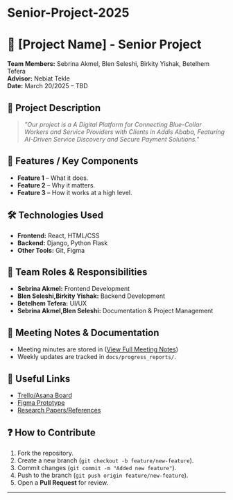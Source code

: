 # Senior-Project-2025




# **📌 [Project Name] - Senior Project**  
**Team Members:** Sebrina Akmel, Blen Seleshi, Birkity Yishak, Betelhem Tefera  
**Advisor:** Nebiat Tekle  
**Date:** March 20/2025 – TBD  

## **📖 Project Description**  
  
  > *"Our project is a A Digital Platform for Connecting Blue-Collar Workers and Service Providers with Clients in Addis Ababa, Featuring AI-Driven Service Discovery and Secure Payment Solutions."*  

## **🚀 Features / Key Components**  
- **Feature 1** – What it does.  
- **Feature 2** – Why it matters.  
- **Feature 3** – How it works at a high level.  

## **🛠️ Technologies Used**  
- **Frontend:**  React, HTML/CSS 
- **Backend:** Django, Python Flask
- **Other Tools:**  Git, Figma

## **🤝 Team Roles & Responsibilities**  
- **Sebrina Akmel:** Frontend Development  
- **Blen Seleshi,Birkity Yishak:** Backend Development  
- **Betelhem Tefera:** UI/UX 
- **Sebrina Akmel,Blen Seleshi:** Documentation & Project Management  

## **📝 Meeting Notes & Documentation**  
- Meeting minutes are stored in ([View Full Meeting Notes](https://drive.google.com/drive/folders/1t5PS85R08JZoW0hsg4tyYDCznkJ6b1O0?usp=drive_link))    
- Weekly updates are tracked in `docs/progress_reports/`.  

## **🔗 Useful Links**  
- [Trello/Asana Board]()  
- [Figma Prototype]()  
- [Research Papers/References]()  

## **❓ How to Contribute**  
1. Fork the repository.  
2. Create a new branch (`git checkout -b feature/new-feature`).  
3. Commit changes (`git commit -m "Added new feature"`).  
4. Push to the branch (`git push origin feature/new-feature`).  
5. Open a **Pull Request** for review.  

---

